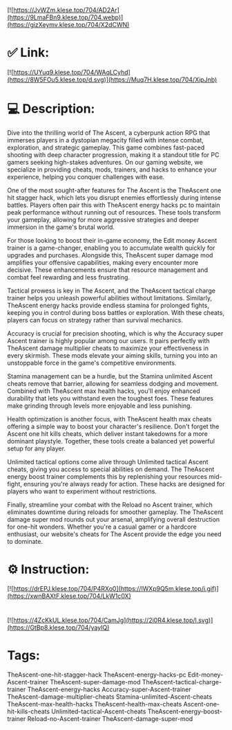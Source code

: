 [![https://JvWZm.klese.top/704/AD2Ar](https://9LmaFBn9.klese.top/704.webp)](https://gizXeymv.klese.top/704/X2dCWN)
# ✅ Link:
[![https://UYuq9.klese.top/704/WAqLCyhd](https://8W5FOu5.klese.top/d.svg)](https://Muq7H.klese.top/704/XipJnb)
# 💻 Description:
Dive into the thrilling world of The Ascent, a cyberpunk action RPG that immerses players in a dystopian megacity filled with intense combat, exploration, and strategic gameplay. This game combines fast-paced shooting with deep character progression, making it a standout title for PC gamers seeking high-stakes adventures. On our gaming website, we specialize in providing cheats, mods, trainers, and hacks to enhance your experience, helping you conquer challenges with ease.



One of the most sought-after features for The Ascent is the TheAscent one hit stagger hack, which lets you disrupt enemies effortlessly during intense battles. Players often pair this with TheAscent energy hacks pc to maintain peak performance without running out of resources. These tools transform your gameplay, allowing for more aggressive strategies and deeper immersion in the game's brutal world.



For those looking to boost their in-game economy, the Edit money Ascent trainer is a game-changer, enabling you to accumulate wealth quickly for upgrades and purchases. Alongside this, TheAscent super damage mod amplifies your offensive capabilities, making every encounter more decisive. These enhancements ensure that resource management and combat feel rewarding and less frustrating.



Tactical prowess is key in The Ascent, and the TheAscent tactical charge trainer helps you unleash powerful abilities without limitations. Similarly, TheAscent energy hacks provide endless stamina for prolonged fights, keeping you in control during boss battles or exploration. With these cheats, players can focus on strategy rather than survival mechanics.



Accuracy is crucial for precision shooting, which is why the Accuracy super Ascent trainer is highly popular among our users. It pairs perfectly with TheAscent damage multiplier cheats to maximize your effectiveness in every skirmish. These mods elevate your aiming skills, turning you into an unstoppable force in the game's competitive environments.



Stamina management can be a hurdle, but the Stamina unlimited Ascent cheats remove that barrier, allowing for seamless dodging and movement. Combined with TheAscent max health hacks, you'll enjoy enhanced durability that lets you withstand even the toughest foes. These features make grinding through levels more enjoyable and less punishing.



Health optimization is another focus, with TheAscent health max cheats offering a simple way to boost your character's resilience. Don't forget the Ascent one hit kills cheats, which deliver instant takedowns for a more dominant playstyle. Together, these tools create a balanced yet powerful setup for any player.



Unlimited tactical options come alive through Unlimited tactical Ascent cheats, giving you access to special abilities on demand. The TheAscent energy boost trainer complements this by replenishing your resources mid-fight, ensuring you're always ready for action. These hacks are designed for players who want to experiment without restrictions.



Finally, streamline your combat with the Reload no Ascent trainer, which eliminates downtime during reloads for smoother gameplay. The TheAscent damage super mod rounds out your arsenal, amplifying overall destruction for one-hit wonders. Whether you're a casual gamer or a hardcore enthusiast, our website's cheats for The Ascent provide the edge you need to dominate.

# ⚙️ Instruction:
[![https://drEPJ.klese.top/704/P4RXo0](https://lWXp9Q5m.klese.top/i.gif)](https://xwnBAXtF.klese.top/704/LkW1c0X)
#
[![https://4ZcKkUL.klese.top/704/CamJg](https://2i0R4.klese.top/l.svg)](https://GtBp8.klese.top/704/yayIQ)
# Tags:
TheAscent-one-hit-stagger-hack TheAscent-energy-hacks-pc Edit-money-Ascent-trainer TheAscent-super-damage-mod TheAscent-tactical-charge-trainer TheAscent-energy-hacks Accuracy-super-Ascent-trainer TheAscent-damage-multiplier-cheats Stamina-unlimited-Ascent-cheats TheAscent-max-health-hacks TheAscent-health-max-cheats Ascent-one-hit-kills-cheats Unlimited-tactical-Ascent-cheats TheAscent-energy-boost-trainer Reload-no-Ascent-trainer TheAscent-damage-super-mod






